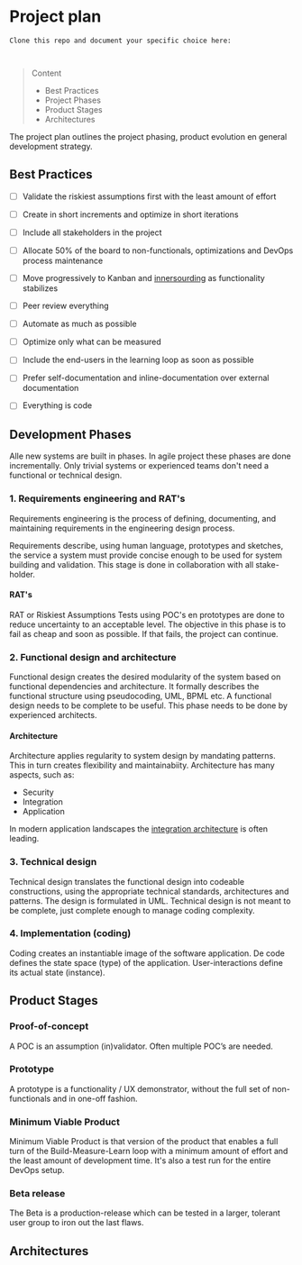 # Project plan

```
Clone this repo and document your specific choice here:



```
> Content
> - Best Practices
> - Project Phases
> - Product Stages
> - Architectures

The project plan outlines the project phasing, product evolution en general development strategy. 


## Best Practices 

- [ ] Validate the riskiest assumptions first with the least amount of effort 


- [ ] Create in short increments and optimize in short iterations


- [ ] Include all stakeholders in the project


- [ ] Allocate 50% of the board to non-functionals, optimizations and DevOps process maintenance


- [ ] Move progressively to Kanban and [innersourding](https://about.gitlab.com/topics/version-control/what-is-innersource/) as functionality stabilizes


- [ ] Peer review everything


- [ ] Automate as much as possible


- [ ] Optimize only what can be measured


- [ ] Include the end-users in the learning loop as soon as possible


- [ ] Prefer self-documentation and inline-documentation over external documentation


- [ ] Everything is code


## Development Phases

Alle new systems are built in phases. In agile project these phases are done incrementally. Only trivial systems or experienced teams don't need a functional or technical design.

### 1. Requirements engineering and RAT's

Requirements engineering is the process of defining, documenting, and maintaining requirements in the engineering design process.

Requirements describe, using human language, prototypes and sketches, the service a system must provide
concise enough to be used for system building and validation.
This stage is done in collaboration with all stake-holder.

#### RAT's

RAT or Riskiest Assumptions Tests using POC's en prototypes are done to reduce uncertainty to an acceptable level.
The objective in this phase is to fail as cheap and soon as possible. If that fails, the project can continue.

### 2. Functional design and architecture

Functional design creates the desired modularity of the system based on functional dependencies and architecture. 
It formally describes the functional structure using pseudocoding, UML, BPML etc.
A functional design needs to be complete to be useful. This phase needs to be done by experienced architects.

#### Architecture

Architecture applies regularity to system design by mandating patterns. This in turn creates flexibility and maintainabiity. 
Architecture has many aspects, such as:
- Security
- Integration
- Application

In modern application landscapes the [integration architecture](integration-standard.md) is often leading.

### 3. Technical design

Technical design translates the functional design into codeable constructions, using the appropriate technical
standards, architectures and patterns.
The design is formulated in UML.
Technical design is not meant to be complete, just complete enough to manage coding complexity.

### 4. Implementation (coding)

Coding creates an instantiable image of the software application.
De code defines the state space (type) of the application. 
User-interactions define its actual state (instance).

## Product Stages

### Proof-of-concept

A POC is an assumption (in)validator. Often multiple POC’s are needed.

### Prototype

A prototype is a functionality / UX demonstrator, without the full set of non-functionals and in one-off fashion.

### Minimum Viable Product

Minimum Viable Product is that version of the product that enables a full turn of the Build-Measure-Learn loop
with a minimum amount of effort and the least amount of development time.
It's also a test run for the entire DevOps setup.

### Beta release

The Beta is a production-release which can be tested in a larger, tolerant user group to iron out the last flaws.

## Architectures

### 
